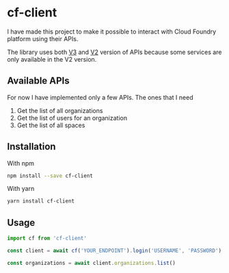 # cf-client

I have made this project to make it possible to interact with Cloud Foundry platform using their APIs.

The library uses both [V3](https://v3-apidocs.cloudfoundry.org/) and [V2](https://apidocs.cloudfoundry.org/15.0.0/) version of APIs because some services are only available in the V2 version.

## Available APIs

For now I have implemented only a few APIs. The ones that I need

1. Get the list of all organizations
2. Get the list of users for an organization
3. Get the list of all spaces

## Installation

With npm

```bash
npm install --save cf-client
```

With yarn

```bash
yarn install cf-client
```

## Usage

```ts
import cf from 'cf-client'

const client = await cf('YOUR_ENDPOINT').login('USERNAME', 'PASSWORD')

const organizations = await client.organizations.list()
```
